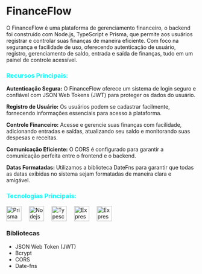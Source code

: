 <h1>FinanceFlow</h1>

O FinanceFlow é uma plataforma de gerenciamento financeiro, o backend foi construído com Node.js, TypeScript e Prisma, que permite aos usuários registrar e controlar suas finanças de maneira eficiente. Com foco na segurança e facilidade de uso, oferecendo autenticação de usuário, registro, gerenciamento de saldo, entrada e saída de finanças, tudo em um painel de controle acessível.

<h3 style="color:cyan">Recursos Principais:</h3>

<strong>Autenticação Segura:</strong> O FinanceFlow oferece um sistema de login seguro e confiável com JSON Web Tokens (JWT) para proteger os dados do usuário.

<strong>Registro de Usuário:</strong> Os usuários podem se cadastrar facilmente, fornecendo informações essenciais para acesso à plataforma.

<strong>Controle Financeiro:</strong> Acesse e gerencie suas finanças com facilidade, adicionando entradas e saídas, atualizando seu saldo e monitorando suas despesas e receitas.

<strong>Comunicação Eficiente:</strong> O CORS é configurado para garantir a comunicação perfeita entre o frontend e o backend.

<strong>Datas Formatadas: </strong>Utilizamos a biblioteca DateFns para garantir que todas as datas exibidas no sistema sejam formatadas de maneira clara e amigável.

<h3 style="color:cyan">Tecnologias Principais:</h3>

<div style="display:flex;gap:20px">
  <img width=40 src="https://d2eip9sf3oo6c2.cloudfront.net/tags/images/000/001/287/square_480/prismaHD.png" alt="Prisma" />
  <img width=40 src="https://walde.co/wp-content/uploads/2016/09/nodejs_logo.png" alt="Nodejs" />
  <img width=40 src="https://upload.wikimedia.org/wikipedia/commons/thumb/4/4c/Typescript_logo_2020.svg/512px-Typescript_logo_2020.svg.png" alt="Typescript" />
  <img width=40 src="https://encrypted-tbn0.gstatic.com/images?q=tbn:ANd9GcQLA972a1NXwGHTIpgjxpRdu1DD5te1evggDgjNvM_FcbtGxaPYrHbV27RNzJSA_ZhrY28&usqp=CAU" alt="Express" />
  <img width=40 src="https://www.pngall.com/wp-content/uploads/13/Mongodb-PNG-Image-HD.png" alt="Express" />
</div>

<h3>Bibliotecas</h3>
<ul>
  <li>JSON Web Token (JWT)</li>
  <li>Bcrypt</li>
  <li>CORS</li>
  <li>Date-fns</li>
</ul>
